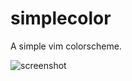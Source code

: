 # simplecolor

A simple vim colorscheme.

![screenshot](http://f.cl.ly/items/2A0S1x3T380S3Y0a3A0u/2011-11-30-153751_1600x900_scrot.png "simplecolor")

